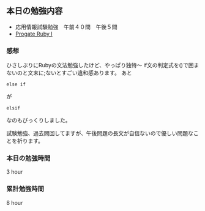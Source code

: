 ## 本日の勉強内容

- 応用情報試験勉強　午前４０問　午後５問
- [Progate Ruby I](https://prog-8.com/courses/ruby)

### 感想
ひさしぶりにRubyの文法勉強したけど、やっぱり独特〜
if文の判定式を()で囲まないのと文末に;ないとすごい違和感あります。
あと
```
else if 
```
が
```
elsif
```
なのもびっくりしました。

試験勉強、過去問回してますが、午後問題の長文が自信ないので優しい問題なことを祈ります。

### 本日の勉強時間

3 hour

### 累計勉強時間

8 hour